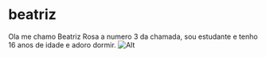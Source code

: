 # beatriz 
Ola me chamo Beatriz Rosa a numero 3 da chamada, sou estudante e tenho 16 anos de idade e adoro dormir.
![Alt](https://ichef.bbci.co.uk/news/640/cpsprodpb/F552/production/_124420826_gettyimages-1059645026.jpg)
